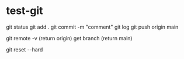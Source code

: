 # test-git

git status
git add .
git commit -m "comment"
git log
git push origin main

git remote -v (return origin)
get branch (return main)

git reset --hard
